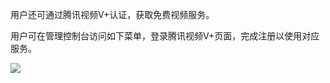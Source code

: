 用户还可通过腾讯视频V+认证，获取免费视频服务。

用户可在管理控制台访问如下菜单，登录腾讯视频V+页面，完成注册以使用对应服务。

![](https://mc.qcloudimg.com/static/img/5efdd6074c3af2346df1cfe0aef6e30a/332.png)
